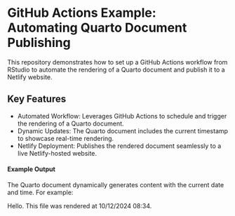 # GitHub Actions Example: Automating Quarto Document Publishing
This repository demonstrates how to set up a GitHub Actions workflow from RStudio to automate the rendering of a Quarto document and publish it to a Netlify website.

## Key Features
* Automated Workflow: Leverages GitHub Actions to schedule and trigger the rendering of a Quarto document.
* Dynamic Updates: The Quarto document includes the current timestamp to showcase real-time rendering.
* Netlify Deployment: Publishes the rendered document seamlessly to a live Netlify-hosted website.

#### Example Output
The Quarto document dynamically generates content with the current date and time. For example:

Hello. This file was rendered at 10/12/2024 08:34.





